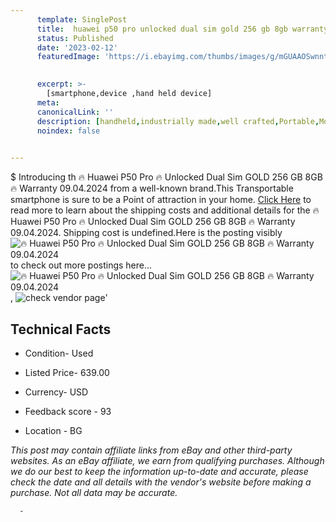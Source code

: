 ```yaml
---
      template: SinglePost
      title:  huawei p50 pro unlocked dual sim gold 256 gb 8gb warranty 09 04 2024
      status: Published
      date: '2023-02-12'
      featuredImage: 'https://i.ebayimg.com/thumbs/images/g/mGUAAOSwnntj5~Gy/s-l225.jpg'
       

      excerpt: >-
        [smartphone,device ,hand held device]
      meta:
      canonicalLink: ''
      description: [handheld,industrially made,well crafted,Portable,Mobile,Compact,Convenient,Lightweight,Maneuverable,Man-portable,Miniature,Carriable,Hand-held,Light,Holdable,Transportable,Mobile device,Pocket-sized,On-the-go,Wireless,Cordless,Compact size,Convenient size, smartphone,device ,hand held device]
      noindex: false
      

---
```

$
      Introducing th 🔥 Huawei P50 Pro 🔥 Unlocked Dual Sim GOLD 256 GB 8GB 🔥 Warranty 09.04.2024 from a well-known brand.This Transportable smartphone is sure to be a Point of attraction  in your home. [Click Here](https://www.ebay.com/itm/285143118107?hash=item4263dab11b%3Ag%3AmGUAAOSwnntj5%7EGy&mkevt=1&mkcid=1&mkrid=711-53200-19255-0&campid=%253CePNCampaignId%253E&customid=%253CreferenceId%253E&toolid=10049) to read more to learn about the shipping costs and additional details for the 🔥 Huawei P50 Pro 🔥 Unlocked Dual Sim GOLD 256 GB 8GB 🔥 Warranty 09.04.2024. Shipping cost is undefined.Here is the posting visibly ![🔥 Huawei P50 Pro 🔥 Unlocked Dual Sim GOLD 256 GB 8GB 🔥 Warranty 09.04.2024](https://i.ebayimg.com/thumbs/images/g/mGUAAOSwnntj5~Gy/s-l225.jpg) to check out more postings here... ![🔥 Huawei P50 Pro 🔥 Unlocked Dual Sim GOLD 256 GB 8GB 🔥 Warranty 09.04.2024](https://i.ebayimg.com/images/g/mGUAAOSwnntj5~Gy/s-l1600.jpg), ![check vendor page](https://origin-galleryplus.ebayimg.com/ws/web/285143118107_2_0_1/225x225.jpg,https://origin-galleryplus.ebayimg.com/ws/web/285143118107_3_0_1/225x225.jpg,https://origin-galleryplus.ebayimg.com/ws/web/285143118107_4_0_1/225x225.jpg,https://origin-galleryplus.ebayimg.com/ws/web/285143118107_5_0_1/225x225.jpg,https://origin-galleryplus.ebayimg.com/ws/web/285143118107_6_0_1/225x225.jpg,https://origin-galleryplus.ebayimg.com/ws/web/285143118107_7_0_1/225x225.jpg,https://origin-galleryplus.ebayimg.com/ws/web/285143118107_8_0_1/225x225.jpg,https://origin-galleryplus.ebayimg.com/ws/web/285143118107_9_0_1/225x225.jpg,https://origin-galleryplus.ebayimg.com/ws/web/285143118107_10_0_1/225x225.jpg,https://origin-galleryplus.ebayimg.com/ws/web/285143118107_11_0_1/225x225.jpg,https://origin-galleryplus.ebayimg.com/ws/web/285143118107_12_0_1/225x225.jpg,https://origin-galleryplus.ebayimg.com/ws/web/285143118107_13_0_1/225x225.jpg,https://origin-galleryplus.ebayimg.com/ws/web/285143118107_14_0_1/225x225.jpg)'

      

 ## Technical Facts 



     
      

 - Condition- Used 


      

 - Listed Price- 639.00 


      

 - Currency- USD 


      

 - Feedback score - 93 


      

 - Location - BG 


      
      

 *_This post may contain affiliate links from eBay and other third-party websites. As an eBay affiliate, we earn from qualifying purchases. Although we do our best to keep the information up-to-date and accurate, please check the date and all details with the vendor's website before making a purchase. Not all data may be accurate._*




      -
